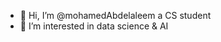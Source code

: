 - 👋 Hi, I’m @mohamedAbdelaleem a CS student
- 👀 I’m interested in data science & AI

<!---
mohamedAbdelaleem/mohamedAbdelaleem is a ✨ special ✨ repository because its `README.md` (this file) appears on your GitHub profile.
You can click the Preview link to take a look at your changes.
--->

